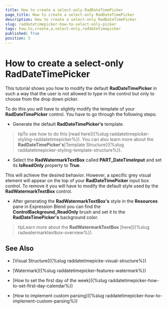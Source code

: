 ```yaml
---
title: How to create a select-only RadDateTimePicker
page_title: How to create a select-only RadDateTimePicker
description: How to create a select-only RadDateTimePicker
slug: raddatetimepicker-how-to-select-only-picker
tags: how,to,create,a,select-only,raddatetimepicker
published: True
position: 5
---
```


# How to create a select-only RadDateTimePicker

This tutorial shows you how to modify the default __RadDateTimePicker__ in such a way that the user is not allowed to type in the control but only to choose from the drop down picker. 

To do this you will have to slightly modify the template of your __RadDateTimePicker__ control. You have to go through the following steps:

* Generate the default __RadDateTimePicker's__ template.

>tipTo see how to do this [read here]({%slug raddatetimepicker-styling-raddatetimepicker%}). You can also learn more about the __RadDateTimePicker's__[Template Structure]({%slug raddatetimepicker-styling-template-structure%}).

* Select the __RadWatermarkTextBox__ called __PART_DateTimeInput__ and set its __IsReadOnly__ property to __True__.

This will achieve the desired behavior. However, a specific grey visual element will appear on the top of your __RadDateTimePicker__ input box control. To remove it you will have to modify the default style used by the __RadWatermarkTextBox__ control.

* After generating the __RadWatermarkTextBox's__ style in the __Resources__ pane in Expression Blend you can find the __ControlBackground_ReadOnly__ brush and set it to the __RadDateTimePicker's__ background color.

>tipLearn more about the __RadWatermarkTextBox__ [here]({%slug radwatermarktextbox-overview%}).

## See Also

 * [Visual Structure]({%slug raddatetimepicke-visual-structure%})

 * [Watermark]({%slug raddatetimepicker-features-watermark%})

 * [How to set the first day of the week]({%slug raddatetimepicker-how-to-set-first-day-calendar%})

 * [How to implement custom parsing]({%slug raddatetimepicker-how-to-implement-custom-parsing%})